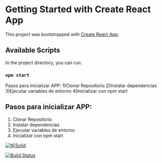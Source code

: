 # Getting Started with Create React App

This project was bootstrapped with [Create React App](https://github.com/facebook/create-react-app).

## Available Scripts

In the project directory, you can run:

### `npm start`

Pasos para inicializar APP:
1)Clonar Repositorio
2)Instalar dependencias
3)Ejecutar variables de entorno 
4)Inicializar con npm start



## Pasos para inicializar APP:

1) Clonar Repositorio
2) Instalar dependencias
3) Ejecutar variables de entorno 
4) Inicializar con npm start


[![N|Solid](https://cldup.com/dTxpPi9lDf.thumb.png)](https://nodesource.com/products/nsolid)

[![Build Status](https://travis-ci.org/joemccann/dillinger.svg?branch=master)](https://travis-ci.org/joemccann/dillinger)